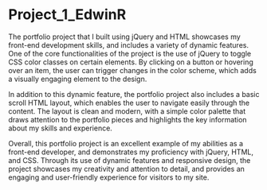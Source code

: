 # Project_1_EdwinR

The portfolio project that I built using jQuery and HTML showcases my front-end development skills, and includes a variety of dynamic features. One of the core functionalities of the project is the use of jQuery to toggle CSS color classes on certain elements. By clicking on a button or hovering over an item, the user can trigger changes in the color scheme, which adds a visually engaging element to the design.

In addition to this dynamic feature, the portfolio project also includes a basic scroll HTML layout, which enables the user to navigate easily through the content. The layout is clean and modern, with a simple color palette that draws attention to the portfolio pieces and highlights the key information about my skills and experience.

Overall, this portfolio project is an excellent example of my abilities as a front-end developer, and demonstrates my proficiency with jQuery, HTML, and CSS. Through its use of dynamic features and responsive design, the project showcases my creativity and attention to detail, and provides an engaging and user-friendly experience for visitors to my site.